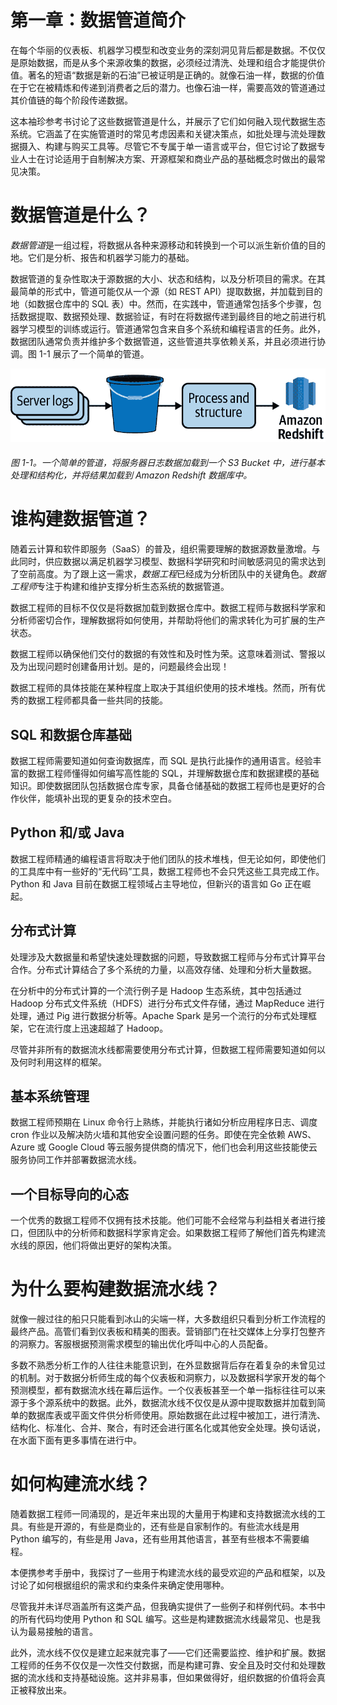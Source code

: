 # 第一章：数据管道简介

在每个华丽的仪表板、机器学习模型和改变业务的深刻洞见背后都是数据。不仅仅是原始数据，而是从多个来源收集的数据，必须经过清洗、处理和组合才能提供价值。著名的短语“数据是新的石油”已被证明是正确的。就像石油一样，数据的价值在于它在被精炼和传递到消费者之后的潜力。也像石油一样，需要高效的管道通过其价值链的每个阶段传递数据。

这本袖珍参考书讨论了这些数据管道是什么，并展示了它们如何融入现代数据生态系统。它涵盖了在实施管道时的常见考虑因素和关键决策点，如批处理与流处理数据摄入、构建与购买工具等。尽管它不专属于单一语言或平台，但它讨论了数据专业人士在讨论适用于自制解决方案、开源框架和商业产品的基础概念时做出的最常见决策。

# 数据管道是什么？

*数据管道*是一组过程，将数据从各种来源移动和转换到一个可以派生新价值的目的地。它们是分析、报告和机器学习能力的基础。

数据管道的复杂性取决于源数据的大小、状态和结构，以及分析项目的需求。在其最简单的形式中，管道可能仅从一个源（如 REST API）提取数据，并加载到目的地（如数据仓库中的 SQL 表）中。然而，在实践中，管道通常包括多个步骤，包括数据提取、数据预处理、数据验证，有时在将数据传递到最终目的地之前进行机器学习模型的训练或运行。管道通常包含来自多个系统和编程语言的任务。此外，数据团队通常负责并维护多个数据管道，这些管道共享依赖关系，并且必须进行协调。图 1-1 展示了一个简单的管道。

![dppr 0101](img/dppr_0101.png)

###### 图 1-1。一个简单的管道，将服务器日志数据加载到一个 S3 Bucket 中，进行基本处理和结构化，并将结果加载到 Amazon Redshift 数据库中。

# 谁构建数据管道？

随着云计算和软件即服务（SaaS）的普及，组织需要理解的数据源数量激增。与此同时，供应数据以满足机器学习模型、数据科学研究和时间敏感洞见的需求达到了空前高度。为了跟上这一需求，*数据工程*已经成为分析团队中的关键角色。*数据工程师*专注于构建和维护支撑分析生态系统的数据管道。

数据工程师的目标不仅仅是将数据加载到数据仓库中。数据工程师与数据科学家和分析师密切合作，理解数据将如何使用，并帮助将他们的需求转化为可扩展的生产状态。

数据工程师以确保他们交付的数据的有效性和及时性为荣。这意味着测试、警报以及为出现问题时创建备用计划。是的，问题最终会出现！

数据工程师的具体技能在某种程度上取决于其组织使用的技术堆栈。然而，所有优秀的数据工程师都具备一些共同的技能。

## SQL 和数据仓库基础

数据工程师需要知道如何查询数据库，而 SQL 是执行此操作的通用语言。经验丰富的数据工程师懂得如何编写高性能的 SQL，并理解数据仓库和数据建模的基础知识。即使数据团队包括数据仓库专家，具备仓储基础的数据工程师也是更好的合作伙伴，能填补出现的更复杂的技术空白。

## Python 和/或 Java

数据工程师精通的编程语言将取决于他们团队的技术堆栈，但无论如何，即使他们的工具库中有一些好的“无代码”工具，数据工程师也不会只凭这些工具完成工作。Python 和 Java 目前在数据工程领域占主导地位，但新兴的语言如 Go 正在崛起。

## 分布式计算

处理涉及大数据量和希望快速处理数据的问题，导致数据工程师与分布式计算平台合作。分布式计算结合了多个系统的力量，以高效存储、处理和分析大量数据。

在分析中的分布式计算的一个流行例子是 Hadoop 生态系统，其中包括通过 Hadoop 分布式文件系统（HDFS）进行分布式文件存储，通过 MapReduce 进行处理，通过 Pig 进行数据分析等。Apache Spark 是另一个流行的分布式处理框架，它在流行度上迅速超越了 Hadoop。

尽管并非所有的数据流水线都需要使用分布式计算，但数据工程师需要知道如何以及何时利用这样的框架。

## 基本系统管理

数据工程师预期在 Linux 命令行上熟练，并能执行诸如分析应用程序日志、调度 cron 作业以及解决防火墙和其他安全设置问题的任务。即使在完全依赖 AWS、Azure 或 Google Cloud 等云服务提供商的情况下，他们也会利用这些技能使云服务协同工作并部署数据流水线。

## 一个目标导向的心态

一个优秀的数据工程师不仅拥有技术技能。他们可能不会经常与利益相关者进行接口，但团队中的分析师和数据科学家肯定会。如果数据工程师了解他们首先构建流水线的原因，他们将做出更好的架构决策。

# 为什么要构建数据流水线？

就像一艘过往的船只只能看到冰山的尖端一样，大多数组织只看到分析工作流程的最终产品。高管们看到仪表板和精美的图表。营销部门在社交媒体上分享打包整齐的洞察力。客服根据预测需求模型的输出优化呼叫中心的人员配备。

多数不熟悉分析工作的人往往未能意识到，在外显数据背后存在着复杂的未曾见过的机制。对于数据分析师生成的每个仪表板和洞察力，以及数据科学家开发的每个预测模型，都有数据流水线在幕后运作。一个仪表板甚至一个单一指标往往可以来源于多个源系统中的数据。此外，数据流水线不仅仅是从源中提取数据并加载到简单的数据库表或平面文件供分析师使用。原始数据在此过程中被加工，进行清洗、结构化、标准化、合并、聚合，有时还会进行匿名化或其他安全处理。换句话说，在水面下面有更多事情在进行中。

# 如何构建流水线？

随着数据工程师一同涌现的，是近年来出现的大量用于构建和支持数据流水线的工具。有些是开源的，有些是商业的，还有些是自家制作的。有些流水线是用 Python 编写的，有些是用 Java，还有些用其他语言，甚至有些根本不需要编程。

本便携参考手册中，我探讨了一些用于构建流水线的最受欢迎的产品和框架，以及讨论了如何根据组织的需求和约束条件来确定使用哪种。

尽管我并未详尽涵盖所有这类产品，但我确实提供了一些例子和样例代码。本书中的所有代码均使用 Python 和 SQL 编写。这些是构建数据流水线最常见、也是我认为最易接触的语言。

此外，流水线不仅仅是建立起来就完事了——它们还需要监控、维护和扩展。数据工程师的任务不仅仅是一次性交付数据，而是构建可靠、安全且及时交付和处理数据的流水线和支持基础设施。这并非易事，但如果做得好，组织数据的价值将会真正被释放出来。
